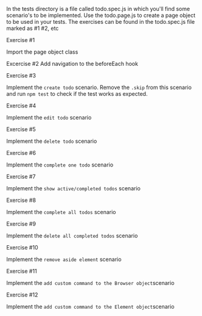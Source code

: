 In the tests directory is a file called todo.spec.js in which you'll find some scenario's to be implemented. Use the todo.page.js to create a page object to be used in your tests. The exercises can be found in the todo.spec.js file marked as #1 #2, etc

Exercise #1

Import the page object class

Excercise #2
Add navigation to the beforeEach hook

Exercise #3

Implement the `create todo` scenario.
Remove the `.skip` from this scenario and run `npm test` to check if the test works as expected.

Exercise #4

Implement the `edit todo` scenario

Exercise #5

Implement the `delete todo` scenario

Exercise #6

Implement the `complete one todo` scenario

Exercise #7

Implement the `show active/completed todos` scenario

Exercise #8

Implement the `complete all todos` scenario

Exercise #9

Implement the `delete all completed todos` scenario

Exercise #10

Implement the `remove aside element` scenario

Exercise #11

Implement the `add custom command to the Browser object`scenario

Exercise #12

Implement the `add custom command to the Element object`scenario